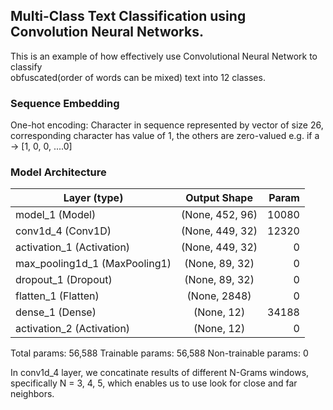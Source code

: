 ## Multi-Class Text Classification using Convolution Neural Networks.  

This is an example of how effectively use Convolutional Neural Network to classify  
obfuscated(order of words can be mixed) text into 12 classes. 


### Sequence Embedding 
One-hot encoding: Character in sequence represented by vector of size 26, corresponding character has value of 1, the others are 
zero-valued e.g. if a ->  [1, 0, 0, ....0]
   
### Model Architecture  

| Layer (type)  | Output Shape  | Param  |
| ------------- |:-------------:| -----:|
| model_1 (Model)    | (None, 452, 96)  |10080 |
| conv1d_4 (Conv1D)       | (None, 449, 32)      |    12320  |
| activation_1 (Activation) | (None, 449, 32)       |    0 |  
|max_pooling1d_1 (MaxPooling1)  |(None, 89, 32) |    0 | 
|dropout_1 (Dropout)    | (None, 89, 32)  |    0 |  
|flatten_1 (Flatten)    | (None, 2848)    |    0 | 
|dense_1 (Dense)        | (None, 12)      |    34188 |  
|activation_2 (Activation)  | (None, 12)      |    0 | 

Total params: 56,588
Trainable params: 56,588
Non-trainable params: 0 


In conv1d_4 layer, we concatinate results of different N-Grams windows, specifically N = 3, 4, 5, 
which enables us to use look for close and far neighbors.  


